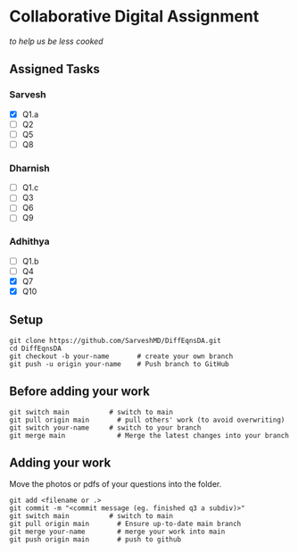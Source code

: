 # Collaborative Digital Assignment

_to help us be less cooked_

## Assigned Tasks

### Sarvesh

-   [x] Q1.a
-   [ ] Q2
-   [ ] Q5
-   [ ] Q8

### Dharnish

-   [ ] Q1.c
-   [ ] Q3
-   [ ] Q6
-   [ ] Q9

### Adhithya

-   [ ] Q1.b
-   [ ] Q4
-   [x] Q7
-   [x] Q10

## Setup

```
git clone https://github.com/SarveshMD/DiffEqnsDA.git
cd DiffEqnsDA
git checkout -b your-name       # create your own branch
git push -u origin your-name    # Push branch to GitHub
```

## Before adding your work

```
git switch main          # switch to main
git pull origin main       # pull others' work (to avoid overwriting)
git switch your-name     # switch to your branch
git merge main             # Merge the latest changes into your branch
```

## Adding your work

Move the photos or pdfs of your questions into the folder.

```
git add <filename or .>
git commit -m "<commit message (eg. finished q3 a subdiv)>"
git switch main          # switch to main
git pull origin main       # Ensure up-to-date main branch
git merge your-name        # merge your work into main
git push origin main       # push to github
```
